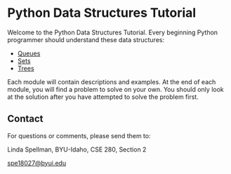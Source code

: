 
# Python Data Structures Tutorial

Welcome to the Python Data Structures Tutorial.  Every beginning Python programmer should understand these data structures:

- [Queues](1-queue.md)
- [Sets](2-set.md)
- [Trees](3-tree.md)

Each module will contain descriptions and examples.  At the end of each module, you will find a problem to solve on your own.  You should only look at the solution after you have attempted to solve the problem first.

## Contact

For questions or comments, please send them to:

Linda Spellman, BYU-Idaho, CSE 280, Section 2

spe18027@byui.edu
